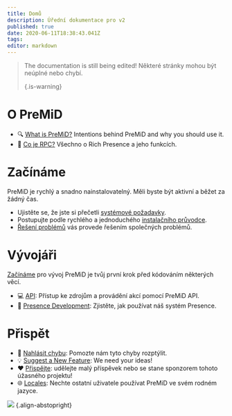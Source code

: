 ```yaml
---
title: Domů
description: Úřední dokumentace pro v2
published: true
date: 2020-06-11T18:38:43.041Z
tags:
editor: markdown
---
```


> The documentation is still being edited! Některé stránky mohou být neúplné nebo chybí. 
> 
> {.is-warning}

# O PreMiD
- :mag: [What is PreMiD?](/about) Intentions behind PreMiD and why you should use it.
- :link: [Co je RPC?](https://discordapp.com/rich-presence) Všechno o Rich Presence a jeho funkcích.

# Začínáme

PreMiD je rychlý a snadno nainstalovatelný. Měli byste být aktivní a běžet za žádný čas.

- Ujistěte se, že jste si přečetli [systémové požadavky](/install/requirements).
- Postupujte podle rychlého a jednoduchého [instalačního průvodce](/install).
- [Řešení problémů](/troubleshooting) vás provede řešením společných problémů.

# Vývojáři

[Začínáme](/dev) pro vývoj PreMiD je tvůj první krok před kódováním některých věcí.

- :computer: [API](/dev/api): Přístup ke zdrojům a provádění akcí pomocí PreMiD API.
- :wrench: [Presence Development](/dev/presence): Zjistěte, jak používat náš systém Presence.

# Přispět
- :bug: [Nahlásit chybu](https://github.com/PreMiD): Pomozte nám tyto chyby rozptýlit.
- :bulb: [Suggest a New Feature](https://discord.gg/WvfVZ8T): We need your ideas!
- :heart: [Přispějte](https://www.patreon.com/Timeraa): udělejte malý příspěvek nebo se stane sponzorem tohoto úžasného projektu!
- :globe_with_meridians: [Locales](https://translate.premid.app): Nechte ostatní uživatele používat PreMiD ve svém rodném jazyce.

![](https://beta.premid.app/img/logo.2b414dc2.gif) {.align-abstopright}